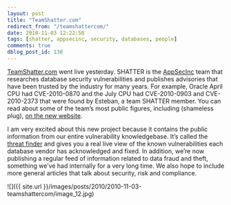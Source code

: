 ```yaml
---
layout: post
title: "TeamShatter.com"
redirect_from: "/teamshattercom/"
date: 2010-11-03 12:22:58
tags: [shatter, appsecinc, security, databases, people]
comments: true
dblog_post_id: 138
---
```

[TeamShatter.com](http://www.teamshatter.com/) went live yesterday. SHATTER is the [AppSecInc](https://web.archive.org/web/20131111165225/https://www.appsecinc.com) team that researches database security vulnerabilities and publishes advisories that have been trusted by the industry for many years. For example, Oracle April CPU had CVE-2010-0870 and the July CPU had CVE-2010-0903 and CVE-2010-2373 that were found by Esteban, a team SHATTER member. You can read about some of the team’s most public figures, including (shameless plug), [on the new website](https://web.archive.org/web/20101125033914/http://www.teamshatter.com/about).

I am very excited about this new project because it contains the public information from our entire vulnerability knowledgebase. It’s called the [threat finder](https://web.archive.org/web/20170501211339/http://www.teamshatter.com/threat-finder) and gives you a real live view of the known vulnerabilities each database vendor has acknowledged and fixed. In addition, we’re now publishing a regular feed of information related to data fraud and theft, something we’ve had internally for a very long time. We also hope to include more general articles that talk about security, risk and compliance.

![]({{ site.url }}/images/posts/2010/2010-11-03-teamshattercom/image_12.jpg)

